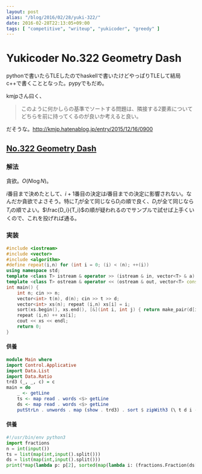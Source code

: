 ```yaml
---
layout: post
alias: "/blog/2016/02/28/yuki-322/"
date: 2016-02-28T22:13:05+09:00
tags: [ "competitive", "writeup", "yukicoder", "greedy" ]
---
```


# Yukicoder No.322 Geometry Dash

pythonで書いたらTLEしたのでhaskellで書いたけどやっぱりTLEして結局c++で書くこととなった。pypyでもだめ。


kmjpさん曰く、

>   このように何かしらの基準でソートする問題は、隣接する2要素についてどちらを前に持ってくるのが良いか考えると良い。

だそうな。<http://kmjp.hatenablog.jp/entry/2015/12/16/0900>

## [No.322 Geometry Dash](http://yukicoder.me/problems/884)

### 解法

貪欲。$O(N \log N)$。

$i$番目まで決めたとして、$i+1$番目の決定は$i$番目までの決定に影響されない。なんだか貪欲でよさそう。特に$T_i$が全て同じなら$D_i$の順で良く、$D_i$が全て同じなら$T_i$の順でよい。$\frac{D_i}{T_i}$の順が疑われるのでサンプルで試せば上手くいくので、これを投げれば通る。

### 実装

``` c++
#include <iostream>
#include <vector>
#include <algorithm>
#define repeat(i,n) for (int i = 0; (i) < (n); ++(i))
using namespace std;
template <class T> istream & operator >> (istream & in, vector<T> & a) { for (T & it : a) in >> it; return in; }
template <class T> ostream & operator << (ostream & out, vector<T> const & a) { bool i = false; for (T const & it : a) { if (i) out << ' '; else i = true; out << it; } return out; }
int main() {
    int n; cin >> n;
    vector<int> t(n), d(n); cin >> t >> d;
    vector<int> xs(n); repeat (i,n) xs[i] = i;
    sort(xs.begin(), xs.end(), [&](int i, int j) { return make_pair(d[i] * t[j], - t[i]) < make_pair(d[j] * t[i], - t[j]); });
    repeat (i,n) ++ xs[i];
    cout << xs << endl;
    return 0;
}
```

#### 供養

``` haskell
module Main where
import Control.Applicative
import Data.List
import Data.Ratio
trd3 (_, _, c) = c
main = do
    _ <- getLine
    ts <- map read . words <$> getLine
    ds <- map read . words <$> getLine
    putStrLn . unwords . map (show . trd3) . sort $ zipWith3 (\ t d i -> (d % t :: Ratio Int, - t, i)) ts ds [1 ..]
```

#### 供養

``` python
#!/usr/bin/env python3
import fractions
n = int(input())
ts = list(map(int,input().split()))
ds = list(map(int,input().split()))
print(*map(lambda p: p[2], sorted(map(lambda i: (fractions.Fraction(ds[i], ts[i]), - ts[i], i+1), range(n)))))
```
